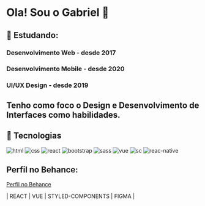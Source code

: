 # Ola! Sou o Gabriel 👋

## 📘 Estudando:
### Desenvolvimento Web - desde 2017
### Desenvolvimento Mobile - desde 2020
### UI/UX Design - desde 2019

## Tenho como foco o Design e Desenvolvimento de Interfaces como habilidades.

## 🚀 Tecnologias 
![html](https://img.shields.io/badge/HTML-239120?style=for-the-badge&logo=html5&logoColor=white) ![css](https://img.shields.io/badge/CSS-239120?&style=for-the-badge&logo=css3&logoColor=white)
![react](https://img.shields.io/badge/React-20232A?style=for-the-badge&logo=react&logoColor=61DAFB) ![bootstrap](https://img.shields.io/badge/Bootstrap-563D7C?style=for-the-badge&logo=bootstrap&logoColor=white) ![sass](https://img.shields.io/badge/Sass-CC6699?style=for-the-badge&logo=sass&logoColor=white) ![vue](https://img.shields.io/badge/Vue.js-35495E?style=for-the-badge&logo=vue.js&logoColor=4FC08D) ![sc](https://img.shields.io/badge/styled--components-DB7093?style=for-the-badge&logo=styled-components&logoColor=white) ![reac-native](https://img.shields.io/badge/React_Native-20232A?style=for-the-badge&logo=react&logoColor=61DAFB)



## Perfil no Behance:
[Perfil no Behance](https://www.behance.net/gabrielhenrique87)


| REACT | VUE | STYLED-COMPONENTS | FIGMA |
